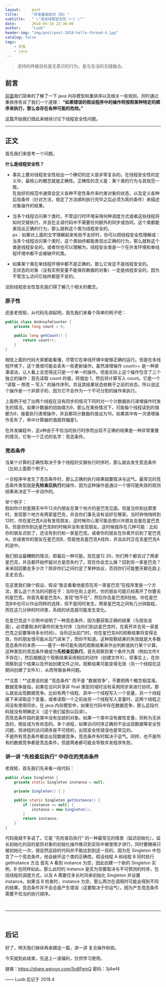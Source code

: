 ```yaml
---
layout:     post
title:      "并发基础知识（四）"
subtitle:   " \"浅谈线程安全性（一）\""
date:       2018-04-10 23:30:00
author:     "Luob"
header-img: "img/post/post-2018-hello-thread-4.jpg"
catalog: false
tags:
    - 并发
    - java
---
```


>坚持的终极目标是无意识的行为，是与生活的无缝融合。


## 前言

[前面](http://lifetrut.com/2018/04/09/hello-thread-3-jmm/)我们简单的了解了一下 java 内存模型和重排序以及相关一些规则，同时通过重排序告诉了我们一个道理： **“如果错误的假设程序中的操作将按照某种特定的顺序来执行，那么会存在各种可能的危险。”** <br>

这篇开始我们借此来继续讨论下线程安全性问题。

---
## 正文


首先我们来思考一个问题。

**什么是线程安全性？**
* 事实上要对线程安全性给出一个确切的定义是非常复杂的。在线程安全性的定义中，最核心的概念就是正确性。正确性的含义是：某个类的行为与其规范一致。<br>
在良好的规范中通常会定义各种不变性条件来约束对象的状态，以及定义各种后验条件（针对方法，规定了方法顺利执行完毕之后必须为真的条件）来描述对象操作的结果。

* 当多个线程访问某个类时，不管运行时环境采用何种调度方式或者这些线程将如何交替执行，并且在主调代码中不需要任何额外的同步或协同，这个类都能表现出正确的行为，那么就称这个类为线程安全的。<br>
ps：如果对上面的文字理解起来有些不友好时，你可以把线程安全性理解成：当多个线程访问某个类时，这个类始终都能表现出正确的行为，那么就称这个类是线程安全的。或者你也可以理解为，线程安全类是一个在并发环境和单线程环境中都不会被破坏的类。

* 如果某个类在单线程环境中都不是正确的，那么它肯定不是线程安全的。<br>无状态的对象（没有实例变量不能保存数据的对象）一定是线程安全的，因为不管怎么访问它始终都是不变的。


谈到线程安全性首先我们得了解几个相关的概念。<br>


### 原子性

还是老规矩，从代码先讲起吧。首先我们来看个简单的例子吧：

```java
public class AnUnsafeCounter {
    private long count = 0;

    public long getCount() {
        return count++;
    }
}
```
相信上面的代码大家都能看懂，尽管它在单线环境中能够正确的运行。但是在多线程环境下，这个类很可能会丢失一些更新操作。虽然递增操作 count++ 是一种紧凑语法，让人看上去觉得这只是一个单一的操作。但是实际上这个操作包含了三个独立的操作：首先读取 count 的值，将值加 1，然后将计算写入 count。它是一个 “读取 ─ 修改 ─ 写入” 的操作序列，并且其结果状态依赖于之前的状态。所以说这个操作是一个非原子的，因为它不会作为一个不可分割的操作来执行。

上面例子给了出两个线程在没有同步的情况下同时对一个计数器执行递增操作时发生的情况。如果计数器的初始值为9，那么在某些情况下，可能每个线程读到的值都为9，接着执行递增操作，并且都将计数器的值设为10。如果其中有一次递增操作丢失了，命中计算器的值就将偏差1。

在并发编程中，这z种由于不恰当的执行时序而出现不正确的结果是一种非常重要的情况，它有一个正式的名字：竞态条件。<br>


### 竞态条件
当某个计算的正确性取决于多个线程的交替执行时序时，那么就会发生竞态条件（比如上面那个例子）。

一旦程序中发生了竞态条件时，那么正确的执行结果就要取决与运气。最常见的竞态条件类型就是**先检查后执行**的操作，因为这种操作是通过一个很可能失效的观测结果来决定下一步动作的。

举个例子：<br>
假如你计划星期天中午12点约朋友在某个地方的星巴克见面。但是当你到达那里时，发现那个地方有两家星巴克，并且你们事先没有说好在哪家。当时钟悄悄转到12时，你在星巴克A没有发现朋友，这时候你心里可能会想兴许朋友会是在星巴克B。但是但你到达星巴克B的时候并没有发现朋友。这时候就存在几种可能：比如你的朋友迟到了，还没有到仍和一家星巴克。或者你的朋友在你离开后到了星巴克A。亦或者你的朋友在星巴克B，但是他去星巴克A找你，并且此时正在去星巴克A的途中。<br>

我们假设最糟糕的情况，即最后一种可能。现在是12.30，你们两个都去过了两家星巴克，并且都开始怀疑对方是否失约了。现在你会怎么做？回到另一家星巴克？来来回回要走多少次？除非你们之间约定了某种协议，否则你们可能整天都在路上走走去去。<br>

在这里我们做个假设，假设“我去看看他是否在另一家星巴克”在程序里是一个方法，那么这个方法的问题在于：当你在街上走时，你的朋友可能已经离开了你要去的星巴克。你首先看星巴克A，发现“他不在”，然后你去星巴克B找他。你在星巴克B中也可以作出同样的选择，但不是同时发生。两家星巴克之间有几分钟路程，而在这几分钟的时间里，系统的状态就可能发生变化。

在星巴克这个示例中说明了一种竞态条件，因为要获取正确的结果（与朋友会面），必须要取决时事件的发生时序（当你们到达星巴克时，在离开并去另一家星巴克之前要等待多长时间）。当你迈出前门时，你在星巴克A的观察结果将变得无效，你的朋友很可能从后门进来了，而你不知道。这种观察结果的失效就是大多数竞态条件的本质────基于一种可能失效的观察结果来作出判断或执行某个计算。这种类型的竞态条件被成为**先检查后执行**。首先观察到某个条件为真（例如文件X不存在），然后根据这个观察结果采用相应的动作（创建文件X），但事实上，在你观察到这个结果以及开始创建文件之间，观察结果可能变得无效（另一个线程在这期间创建了文件X），从而导致各种问题。<br>


**注意：**这里说的是 "竞态条件" 而不是 "数据竞争"，不要把两个概念相混淆。数据竞争是指，如果在访问共享非 final 类型的域时没有采用同步来进行协同，那么就会出现数据竞争。比如有两个线程，其中一个线程写入一个变量，另一个线程接下来读取这个变量。或者读取一个之前由另一个线程写入变量时，这两个线程之间没有使用同步。在 java 内存模型中，如果在代码中存在数据竞争，那么这段代码就没有明确定义（这个我们留到以后讲）。<br>
而竞态条件指的是类中没有加锁的对象。如果一个类中没有属性变量，则称为无状态的，相反成为有状态的。多个进程，如果访问时序正确则不会出现数据等安全性问题，但进程的访问顺序是不可控的，出现安全性错误也是常见的。<br>
不是所有竞态条件都会出现数据竞争，竞态条件有时取决于运气。同样，也不是所有的数据竞争都是竞态条件。但是两者都可能会导致并发程序失败。



### 讲一讲 “先检查后执行” 中存在的竞态条件
老规矩，首先我们先来看一段代码：
```java
public class Singleton {
    private static Singleton instance = null;

    private Singleton() { }

    public static Singleton getInstance() {
        if (instance == null) {
            instance = new Singleton();
        }
        return instance;
    }
}
```
代码我就不多说了。它是 “先检查后执行” 的一种最常见的情景（延迟初始化）。延长初始化的目的是将对象的初始化操作推迟到实际中被使用才进行，同时要确保只被初始化一次，很显然这段的代码并不能达到到这一目的，因为在 Singleton 中包含了一个竞态条件，他会破坏这个类的正确性。假设线程 A 和线程 B 同时执行 getInstance 方法 首先 A 看到 instance 为空，因此创建一个新的 Singleton 实例，B 也同样如此。那么此时的 instance 是否为空要取决与不可预测的时序，包括线程的调度方式，以及 A 需要花多长时间来初始化 Singleton 并设置 instance。如果当 B 检查时，instance 为空，那么两次在调用时可能会得到不同的结果。竞态条件并不会总是产生错误（这要取决于你运气），因为产生竞态条件需要不恰当的执行顺序。



<br>

---
<br>

## 后记

好了，明天我们继续再来跟这一篇，讲一讲
复合操作和锁。

今天就到此结束，先送上一波福利，仅供学习使用。

链接：https://share.weiyun.com/5n8FemQ 密码：3j4wf4

—— Luob 后记于 2018.4

